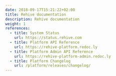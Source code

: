 ```yaml
---
date: 2018-09-17T15:21:22+02:00
title: Rehive documentation
description: Rehive documentation
weight: 1
references:
  - title: System Status
    url: https://status.rehive.com
  - title: Platform API Reference
    url: https://rehive-platform.redoc.ly
  - title: Platform Admin API Reference
    url: https://rehive-platform-admin.redoc.ly
  - title: Platform Changelog
    url: /platform/releases/changelog/
---
```

